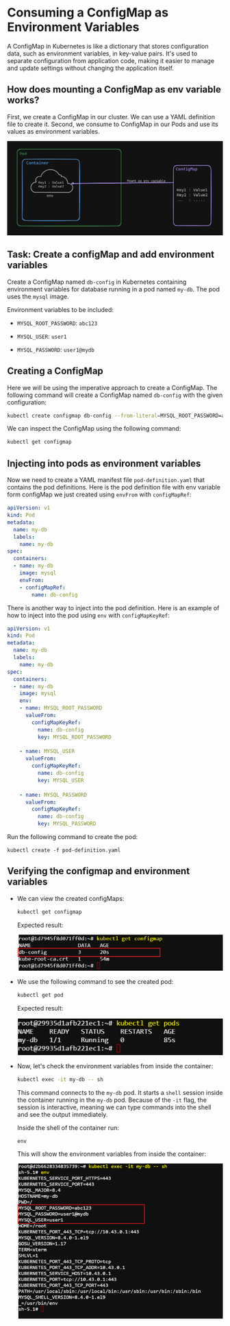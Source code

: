 #  Consuming a ConfigMap as Environment Variables

A ConfigMap in Kubernetes is like a dictionary that stores configuration data, such as environment variables, in key-value pairs. It's used to separate configuration from application code, making it easier to manage and update settings without changing the application itself.

## How does mounting a ConfigMap as env variable works?

First, we create a ConfigMap in our cluster. We can use a YAML definition file to create it.
Second, we consume to ConfigMap in our Pods and use its values as environment variables.

![alt text](./images/image.png)

## Task: Create a configMap and add environment variables
Create a ConfigMap named `db-config` in Kubernetes containing environment variables for database running in a pod named `my-db`. The pod uses the `mysql` image.

Environment variables to be included:

- `MYSQL_ROOT_PASSWORD`: `abc123`

- `MYSQL_USER`: `user1`

- `MYSQL_PASSWORD`: `user1@mydb`


## Creating a ConfigMap

Here we will be using the imperative approach to create a ConfigMap. The following command will create a ConfigMap named `db-config` with the given configuration:

```bash
kubectl create configmap db-config --from-literal=MYSQL_ROOT_PASSWORD=abc123 --from-literal=MYSQL_USER=user1 --from-literal=MYSQL_PASSWORD=user1@mydb
```

We can inspect the ConfigMap using the following command:

```bash
kubectl get configmap
```

## Injecting into pods as environment variables

Now we need to create a YAML manifest file `pod-definition.yaml` that contains the pod definitions. Here is the pod definition file with env variable form configMap we just created using `envFrom` with `configMapRef`:

```yaml
apiVersion: v1 
kind: Pod 
metadata:
  name: my-db
  labels:
    name: my-db
spec:
  containers:
  - name: my-db
    image: mysql
    envFrom:
    - configMapRef:
        name: db-config
```

There is another way to inject into the pod definition. Here is an example of how to inject into the pod using `env` with `configMapKeyRef`:

```yaml
apiVersion: v1 
kind: Pod 
metadata:
  name: my-db
  labels:
    name: my-db
spec:
  containers:
  - name: my-db
    image: mysql
    env:
    - name: MYSQL_ROOT_PASSWORD
      valueFrom:
        configMapKeyRef:
          name: db-config
          key: MYSQL_ROOT_PASSWORD
    
    - name: MYSQL_USER
      valueFrom:
        configMapKeyRef:
          name: db-config
          key: MYSQL_USER

    - name: MYSQL_PASSWORD
      valueFrom:
        configMapKeyRef:
          name: db-config
          key: MYSQL_PASSWORD
```

Run the following command to create the pod:
```
kubectl create -f pod-definition.yaml
```

## Verifying the configmap and environment variables

- We can view the created configMaps: 
    
  ```bash
  kubectl get configmap
  ```

  Expected result:

  ![alt text](./images/image-3.png)


- We use the following command to see the created pod:

  ```bash
  kubectl get pod
  ```
  Expected result:

  ![alt text](./images/image-1.png)


- Now, let's check the environment variables from inside the container:

  ```bash
  kubectl exec -it my-db -- sh
  ```

  This command connects to the `my-db` pod. It starts a `shell` session inside the container running in the `my-db` pod. Because of the `-it` flag, the session is interactive, meaning we can type commands into the shell and see the output immediately.

  Inside the shell of the container run:
  ```shell
  env
  ```

  This will show the environment variables from inside the container:

  ![alt text](./images/image-2.png)